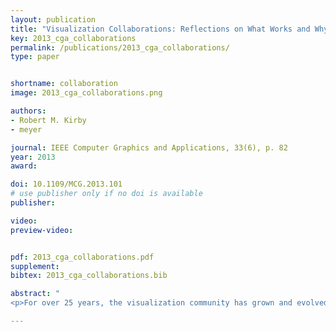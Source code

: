```yaml
---
layout: publication
title: "Visualization Collaborations: Reflections on What Works and Why"
key: 2013_cga_collaborations
permalink: /publications/2013_cga_collaborations/
type: paper


shortname: collaboration
image: 2013_cga_collaborations.png

authors:
- Robert M. Kirby
- meyer

journal: IEEE Computer Graphics and Applications, 33(6), p. 82
year: 2013
award:

doi: 10.1109/MCG.2013.101
# use publisher only if no doi is available
publisher: 

video: 
preview-video:


pdf: 2013_cga_collaborations.pdf
supplement:
bibtex: 2013_cga_collaborations.bib

abstract: "
<p>For over 25 years, the visualization community has grown and evolved as a function of collaboration with other areas. It's now commonplace for visualization scientists to engage with other researchers in scientific teams. Commonplace, however, doesn't mean easy. Two visualization researchers' years of experience have led to a set of observations and recommendations on what works (and what doesn't) and why in visualization collaborations. These insights can help guide the visualization community as it moves forward.</p>"

---
```

